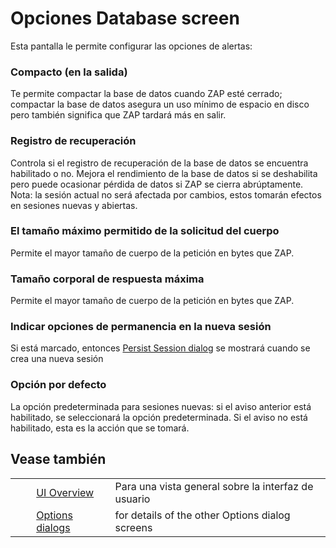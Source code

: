 # Opciones Database screen #

Esta pantalla le permite configurar las opciones de alertas:

### Compacto (en la salida) ###

Te permite compactar la base de datos cuando ZAP esté cerrado; compactar la base de datos asegura un uso mínimo de espacio en disco pero también significa que ZAP tardará más en salir.

### Registro de recuperación ###

Controla si el registro de recuperación de la base de datos se encuentra habilitado o no.
Mejora el rendimiento de la base de datos si se deshabilita pero puede ocasionar pérdida de datos si ZAP se cierra abrúptamente.
Nota: la sesión actual no será afectada por cambios, estos tomarán efectos en sesiones nuevas y abiertas.

### El tamaño máximo permitido de la solicitud del cuerpo ###

Permite el mayor tamaño de cuerpo de la petición en bytes que ZAP.

### Tamaño corporal de respuesta máxima ###

Permite el mayor tamaño de cuerpo de la petición en bytes que ZAP.

### Indicar opciones de permanencia en la nueva sesión ###

Si está marcado, entonces [Persist Session dialog][] se mostrará cuando se crea una nueva sesión

### Opción por defecto ###

La opción predeterminada para sesiones nuevas: si el aviso anterior está habilitado, se seleccionará la opción predeterminada.
Si el aviso no está habilitado, esta es la acción que se tomará.

## Vease también ##

<table> 
 <tbody>
  <tr>
   <td>&nbsp;&nbsp;&nbsp;&nbsp;</td>
   <td> <a href="HelpUiOverview" rel="nofollow">UI Overview</a></td>
   <td>Para una vista general sobre la interfaz de usuario</td>
  </tr> 
  <tr>
   <td>&nbsp;&nbsp;&nbsp;&nbsp;</td>
   <td> <a href="HelpUiDialogsOptionsOptions" rel="nofollow">Options dialogs</a></td>
   <td>for details of the other Options dialog screens</td>
  </tr> 
 </tbody>
</table>


[Persist Session dialog]: HelpUiDialogsPersistsession